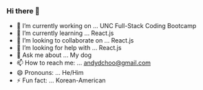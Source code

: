### Hi there 👋

- 🔭 I’m currently working on ... UNC Full-Stack Coding Bootcamp
- 🌱 I’m currently learning ... React.js
- 👯 I’m looking to collaborate on ...  React.js
- 🤔 I’m looking for help with ...  React.js
- 💬 Ask me about ... My dog
- 📫 How to reach me: ... andydchoo@gmail.com
- 😄 Pronouns: ... He/Him
- ⚡ Fun fact: ... Korean-American
